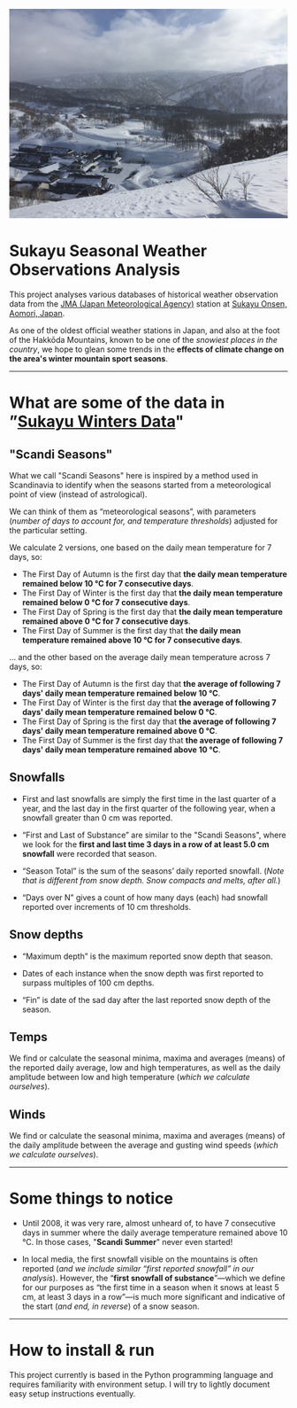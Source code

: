 ![Sukayu Onsen](./assets/Sukayu-Photo.jpeg)

# Sukayu Seasonal Weather Observations Analysis

This project analyses various databases of historical weather observation data from the [JMA (Japan Meteorological Agency)](https://www.jma.go.jp/jma/indexe.html) station at [Sukayu Onsen, Aomori, Japan](https://www.jma.go.jp/bosai/amedas/#area_type=offices&area_code=020000&amdno=31482&format=table1h&lang=en&elems=53600).

As one of the oldest official weather stations in Japan, and also at the foot of the Hakkōda Mountains, known to be one of the *snowiest places in the country*, we hope to glean some trends in the **effects of climate change on the area's winter mountain sport seasons**.

---

# What are some of the data in<br>”[Sukayu Winters Data](./outputs/Sukayu-Winters-Data.json)"

## "Scandi Seasons"

What we call "Scandi Seasons" here is inspired by a method used in Scandinavia to identify when the seasons started from a meteorological point of view (instead of astrological).

We can think of them as “meteorological seasons”, with parameters (*number of days to account for, and temperature thresholds*) adjusted for the particular setting.

We calculate 2 versions, one based on the daily mean temperature for 7 days, so:

- The First Day of Autumn is the first day that **the daily mean temperature remained below 10 °C for 7 consecutive days**.
- The First Day of Winter is the first day that **the daily mean temperature remained below  0 °C for 7 consecutive days**.
- The First Day of Spring is the first day that **the daily mean temperature remained above  0 °C for 7 consecutive days**.
- The First Day of Summer is the first day that **the daily mean temperature remained above 10 °C for 7 consecutive days**.

… and the other based on the average daily mean temperature across 7 days, so:

- The First Day of Autumn is the first day that **the average of following 7 days' daily mean temperature remained below 10 °C**.
- The First Day of Winter is the first day that **the average of following 7 days' daily mean temperature remained below  0 °C**.
- The First Day of Spring is the first day that **the average of following 7 days' daily mean temperature remained above  0 °C**.
- The First Day of Summer is the first day that **the average of following 7 days' daily mean temperature remained above 10 °C**.

## Snowfalls

- First and last snowfalls are simply the first time in the last quarter of a year, and the last day in the first quarter of the following year, when a snowfall greater than 0 cm was reported.

- “First and Last of Substance” are similar to the "Scandi Seasons", where we look for the **first and last time 3 days in a row of at least 5.0 cm snowfall** were recorded that season.

- “Season Total” is the sum of the seasons’ daily reported snowfall. (*Note that is different from snow depth. Snow compacts and melts, after all.*)

- “Days over N” gives a count of how many days (each) had snowfall reported over increments of 10 cm thresholds.


## Snow depths

- “Maximum depth” is the maximum reported snow depth that season.

- Dates of each instance when the snow depth was first reported to surpass multiples of 100 cm depths.

- “Fin” is date of the sad day after the last reported snow depth of the season. 


## Temps

We find or calculate the seasonal minima, maxima and averages (means) of the reported daily average, low and high temperatures, as well as the daily amplitude between low and high temperature (*which we calculate ourselves*).


## Winds
We find or calculate the seasonal minima, maxima and averages (means) of the daily amplitude between the average and gusting wind speeds (*which we calculate ourselves*).


---

# Some things to notice

- Until 2008, it was very rare, almost unheard of, to have 7 consecutive days in summer where the daily average temperature remained above 10 °C. In those cases, "**Scandi Summer**" never even started!

- In local media, the first snowfall visible on the mountains is often reported (*and we include similar “first reported snowfall” in our analysis*). However, the “**first snowfall of substance**”—which we define for our purposes as “the first time in a season when it snows at least 5 cm, at least 3 days in a row”—is much more significant and indicative of the start (*and end, in reverse*) of a snow season.


---

# How to install & run

This project currently is based in the Python programming language and requires familiarity with environment setup.
I will try to lightly document easy setup instructions eventually.